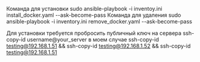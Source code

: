 Команда для установки
sudo ansible-playbook -i inventoy.ini install_docker.yaml --ask-become-pass
Команда для удаления
sudo ansible-playbook -i inventory.ini remove_docker.yaml --ask-become-pass

Для установки требуется пробросить публичный ключ на сервера
ssh-copy-id username@your_server
в моем случае ssh-copy-id testing@192.168.1.51 && ssh-copy-id testing@192.168.1.52 && ssh-copy-id testing@192.168.1.51
